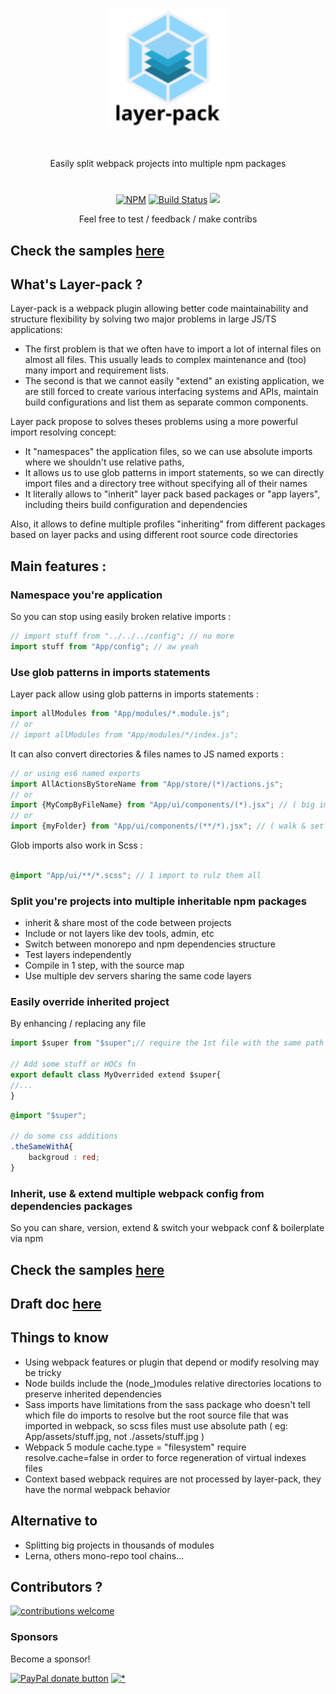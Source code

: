 
<p align="center"><img  width="192" src ="https://github.com/layer-pack/layer-pack/raw/master/doc/assets/logo.svg?sanitize=true" /></p>
<br/>
<p align="center">
Easily split webpack projects into multiple npm packages
</p>
<h1></h1>
<p align="center">
<a href="https://www.npmjs.com/package/layer-pack">
<img src="https://img.shields.io/npm/v/layer-pack.svg" alt="NPM" /></a>
<a href="https://travis-ci.org/n8tz/layer-pack-samples">
<img src="https://travis-ci.org/n8tz/layer-pack-samples.svg?branch=master" alt="Build Status" /></a>
<img src="https://img.shields.io/badge/contributions-welcome-brightgreen.svg?style=flat" />
</p>

<p align="center">
Feel free to test / feedback / make contribs<br/>
</p>

## Check the samples [here](https://github.com/n8tz/layer-pack-samples)

## What's Layer-pack ?

Layer-pack is a webpack plugin allowing better code maintainability and structure flexibility by solving two major problems in large JS/TS applications:

- The first problem is that we often have to import a lot of internal files on almost all files. This usually leads to complex maintenance and (too) many import and requirement lists.
- The second is that we cannot easily "extend" an existing application, we are still forced to create various interfacing systems and APIs, maintain build configurations and list them as separate common components.

Layer pack propose to solves theses problems using a more powerful import resolving concept:

- It "namespaces" the application files, so we can use absolute imports where we shouldn't use relative paths, 
- It allows us to use glob patterns in import statements, so we can directly import files and a directory tree without specifying all of their names
- It literally allows to "inherit" layer pack based packages or "app layers", including theirs build configuration and dependencies

Also, it allows to define multiple profiles "inheriting" from different packages based on layer packs and using different root source code directories

## Main features :

### Namespace you're application

So you can stop using easily broken relative imports :
```jsx
// import stuff from "../../../config"; // no more
import stuff from "App/config"; // aw yeah
```

### Use glob patterns in imports statements

Layer pack allow using glob patterns in imports statements :

```jsx
import allModules from "App/modules/*.module.js";
// or
// import allModules from "App/modules/*/index.js";
```

It can also convert directories & files names to JS named exports :

```jsx
// or using es6 named exports
import AllActionsByStoreName from "App/store/(*)/actions.js";
// or
import {MyCompByFileName} from "App/ui/components/(*).jsx"; // ( big import list to maintain ) no more ! :)
// or
import {myFolder} from "App/ui/components/(**/*).jsx"; // ( walk & set myFolder/MyComp in myFolder.MyComp )
```

Glob imports also work in Scss :

```scss

@import "App/ui/**/*.scss"; // 1 import to rulz them all

```

### Split you're projects into multiple inheritable npm packages 

- inherit & share most of the code between projects
- Include or not layers like dev tools, admin, etc
- Switch between monorepo and npm dependencies structure
- Test layers independently
- Compile in 1 step, with the source map
- Use multiple dev servers sharing the same code layers



### Easily override inherited project

By enhancing / replacing any file

```jsx
import $super from "$super";// require the 1st file with the same path name in the inherited packages

// Add some stuff or HOCs fn
export default class MyOverrided extend $super{
//...
}
```

```scss
@import "$super";

// do some css additions
.theSameWithA{
    backgroud : red;
}
```

### Inherit, use & extend multiple webpack config from dependencies packages

So you can share, version, extend & switch your webpack conf & boilerplate via npm

## Check the samples [here](https://github.com/n8tz/layer-pack-samples)

## Draft doc [here](doc/DOC.MD)

## Things to know

- Using webpack features or plugin that depend or modify resolving may be tricky
- Node builds include the (node_)modules relative directories locations to preserve inherited dependencies 
- Sass imports have limitations from the sass package who doesn't tell which file do imports to resolve but the root source file that was imported in webpack, so scss files must use absolute path ( eg: App/assets/stuff.jpg, not ./assets/stuff.jpg )
- Webpack 5 module cache.type = "filesystem" require resolve.cache=false in order to force regeneration of virtual indexes files
- Context based webpack requires are not processed by layer-pack, they have the normal webpack behavior
 
## Alternative to

 - Splitting big projects in thousands of modules
 - Lerna, others mono-repo tool chains...

## Contributors ?

[![contributions welcome](https://img.shields.io/badge/contributions-welcome-brightgreen.svg?style=flat)](#)

<!-- BACKERS/ -->

<h3>Sponsors</h3>

Become a sponsor!

<span class="badge-paypal"><a href="https://www.paypal.com/cgi-bin/webscr?cmd=_s-xclick&hosted_button_id=YNJZ6NQYVPTPE" title="Donate to this project using Paypal"><img src="https://img.shields.io/badge/paypal-donate-yellow.svg" alt="PayPal donate button" /></a></span>
[![*](https://www.google-analytics.com/collect?v=1&tid=UA-82058889-1&cid=555&t=event&ec=project&ea=view&dp=%2Fproject%2Flayer-pack&dt=readme)](#)

